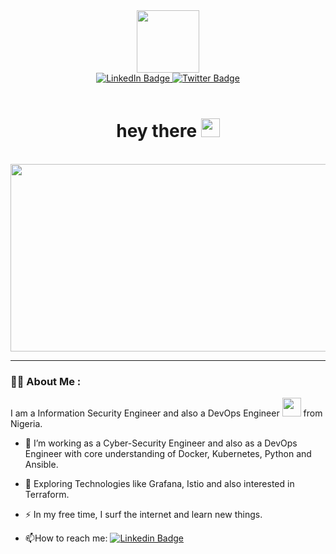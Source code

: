 
<div id="header" align="center">
  <img src="https://media.giphy.com/media/RDZo7znAdn2u7sAcWH/giphy.gif" width="100"/>
</div>

<div id="badges" align="center">
  <a href="https://LinkedIn.com/in/Olalekan-Ajani">
    <img src="https://img.shields.io/badge/LinkedIn-blue?style=for-the-badge&logo=linkedin&logoColor=white" alt="LinkedIn Badge"/>
  </a>
  
  <a href="https://twitter.com/AjaniOlamilekan">
    <img src="https://img.shields.io/badge/Twitter-blue?style=for-the-badge&logo=twitter&logoColor=white" alt="Twitter Badge"/>
  </a>
</div>
<div id="badges" align="center">
<img src="https://komarev.com/ghpvc/?username=lakecide&style=flat-square&color=blue" alt=""/>
</div>
<br>

<div id="badges" align="center">
<h1>
  hey there
  <img src="https://media.giphy.com/media/hvRJCLFzcasrR4ia7z/giphy.gif" width="30px"/>
</h1>
</div>
<br>
<div align="center">
      <img src="https://media.giphy.com/media/idqD4e6kwMJzul2Ftq/giphy.gif" width="600" height="300"/>
</div>


---

### :woman_technologist: About Me :

I am a Information Security Engineer and also a DevOps Engineer <img src="https://media.giphy.com/media/WUlplcMpOCEmTGBtBW/giphy.gif" width="30"> from Nigeria.

- :telescope: I’m working as a Cyber-Security Engineer and also as a DevOps Engineer with core understanding of Docker, Kubernetes, Python and Ansible.

- :seedling: Exploring Technologies like  Grafana, Istio and also interested in Terraform.

- :zap: In my free time, I surf the internet and learn new things.

- :mailbox:How to reach me: [![Linkedin Badge](https://img.shields.io/badge/-kakbar-blue?style=flat&logo=Linkedin&logoColor=white)](https://LinkedIn.com/in/Olalekan-Ajani)



<!---
lakecide/lakecide is a ✨ special ✨ repository because its `README.md` (this file) appears on your GitHub profile.
You can click the Preview link to take a look at your changes.
--->
